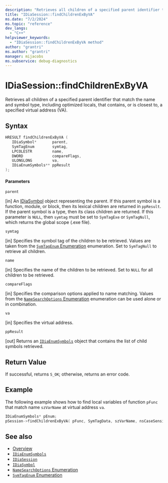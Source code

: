 ```yaml
---
description: "Retrieves all children of a specified parent identifier that match the name and symbol type, including optimized locals, that contains, or is closest to, a specified virtual address (VA)."
title: "IDiaSession::findChildrenExByVA"
ms.date: "7/2/2024"
ms.topic: "reference"
dev_langs:
  - "C++"
helpviewer_keywords:
  - "IDiaSession::findChildrenExByVA method"
author: "grantri"
ms.author: "grantri"
manager: mijacobs
ms.subservice: debug-diagnostics
---
```

# IDiaSession::findChildrenExByVA

Retrieves all children of a specified parent identifier that match the name and symbol type, including optimized locals, that contains, or is closest to, a specified virtual address (VA).

## Syntax

```C++
HRESULT findChildrenExByVA (
   IDiaSymbol*       parent,
   SymTagEnum        symtag,
   LPCOLESTR         name,
   DWORD             compareFlags,
   ULONGLONG         va,
   IDiaEnumSymbols** ppResult
);
```

#### Parameters

 `parent`

[in] An [IDiaSymbol](../../debugger/debug-interface-access/idiasymbol.md) object representing the parent. If this parent symbol is a function, module, or block, then its lexical children are returned in `ppResult`. If the parent symbol is a type, then its class children are returned. If this parameter is `NULL`, then `symtag` must be set to `SymTagExe` or `SymTagNull`, which returns the global scope (.exe file).

 `symtag`

[in] Specifies the symbol tag of the children to be retrieved. Values are taken from the [`SymTagEnum` Enumeration](../../debugger/debug-interface-access/symtagenum.md) enumeration. Set to `SymTagNull` to retrieve all children.

 `name`

[in] Specifies the name of the children to be retrieved. Set to `NULL` for all children to be retrieved.

 `compareFlags`

[in] Specifies the comparison options applied to name matching. Values from the [`NameSearchOptions` Enumeration](../../debugger/debug-interface-access/namesearchoptions.md) enumeration can be used alone or in combination.

 `va`

[in] Specifies the virtual address.

 `ppResult`

[out] Returns an [`IDiaEnumSymbols`](../../debugger/debug-interface-access/idiaenumsymbols.md) object that contains the list of child symbols retrieved.

## Return Value

 If successful, returns `S_OK`; otherwise, returns an error code.

## Example
 The following example shows how to find local variables of function `pFunc` that match name `szVarName` at virtual address `va`.

```C++
IDiaEnumSymbols* pEnum;
pSession->findChildrenExByVA( pFunc, SymTagData, szVarName, nsCaseSensitive, va, &pEnum );
```

## See also

- [Overview](../../debugger/debug-interface-access/overview-debug-interface-access-sdk.md)
- [`IDiaEnumSymbols`](../../debugger/debug-interface-access/idiaenumsymbols.md)
- [`IDiaSession`](../../debugger/debug-interface-access/idiasession.md)
- [`IDiaSymbol`](../../debugger/debug-interface-access/idiasymbol.md)
- [`NameSearchOptions` Enumeration](../../debugger/debug-interface-access/namesearchoptions.md)
- [`SymTagEnum` Enumeration](../../debugger/debug-interface-access/symtagenum.md)
